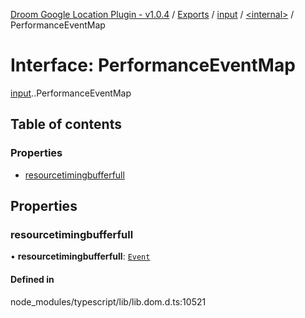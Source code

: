 [Droom Google Location Plugin - v1.0.4](../README.md) / [Exports](../modules.md) / [input](../modules/input.md) / [<internal\>](../modules/input._internal_.md) / PerformanceEventMap

# Interface: PerformanceEventMap

[input](../modules/input.md).[<internal>](../modules/input._internal_.md).PerformanceEventMap

## Table of contents

### Properties

- [resourcetimingbufferfull](input._internal_.PerformanceEventMap.md#resourcetimingbufferfull)

## Properties

### resourcetimingbufferfull

• **resourcetimingbufferfull**: [`Event`](../modules/input._internal_.md#event)

#### Defined in

node_modules/typescript/lib/lib.dom.d.ts:10521
